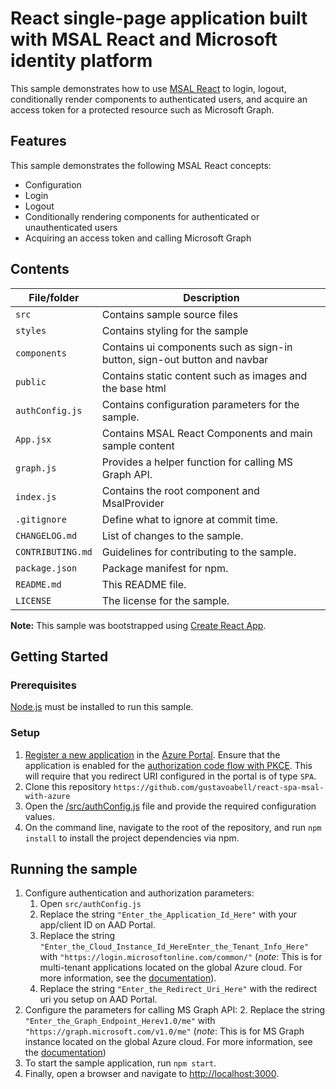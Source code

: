 # React single-page application built with MSAL React and Microsoft identity platform

This sample demonstrates how to use [MSAL React](https://www.npmjs.com/package/@azure/msal-react) to login, logout, conditionally render components to authenticated users, and acquire an access token for a protected resource such as Microsoft Graph.

## Features

This sample demonstrates the following MSAL React concepts:

* Configuration
* Login
* Logout
* Conditionally rendering components for authenticated or unauthenticated users
* Acquiring an access token and calling Microsoft Graph

## Contents

| File/folder       | Description                                |
|-------------------|--------------------------------------------|
| `src`             | Contains sample source files               |
| `styles`          | Contains styling for the sample            |
| `components`      | Contains ui components such as sign-in button, sign-out button and navbar |
| `public`          | Contains static content such as images and the base html   |
| `authConfig.js`   | Contains configuration parameters for the sample.      |
| `App.jsx`         | Contains MSAL React Components and main sample content |
| `graph.js`       | Provides a helper function for calling MS Graph API.   |                      |
| `index.js`        | Contains the root component and MsalProvider |
| `.gitignore`      | Define what to ignore at commit time.      |
| `CHANGELOG.md`    | List of changes to the sample.             |
| `CONTRIBUTING.md` | Guidelines for contributing to the sample. |
| `package.json`    | Package manifest for npm.                  |
| `README.md`       | This README file.                          |
| `LICENSE`         | The license for the sample.                |

**Note:** This sample was bootstrapped using [Create React App](https://github.com/facebook/create-react-app).

## Getting Started

### Prerequisites

[Node.js](https://nodejs.org/en/) must be installed to run this sample.

### Setup

1. [Register a new application](https://docs.microsoft.com/azure/active-directory/develop/scenario-spa-app-registration) in the [Azure Portal](https://portal.azure.com). Ensure that the application is enabled for the [authorization code flow with PKCE](https://docs.microsoft.com/azure/active-directory/develop/v2-oauth2-auth-code-flow). This will require that you redirect URI configured in the portal is of type `SPA`.
1. Clone this repository `https://github.com/gustavoabell/react-spa-msal-with-azure`
1. Open the [/src/authConfig.js](./src/authConfig.js) file and provide the required configuration values.
1. On the command line, navigate to the root of the repository, and run `npm install` to install the project dependencies via npm.

## Running the sample

1. Configure authentication and authorization parameters:
   1. Open `src/authConfig.js`
   2. Replace the string `"Enter_the_Application_Id_Here"` with your app/client ID on AAD Portal.
   3. Replace the string `"Enter_the_Cloud_Instance_Id_HereEnter_the_Tenant_Info_Here"` with `"https://login.microsoftonline.com/common/"` (*note*: This is for multi-tenant applications located on the global Azure cloud. For more information, see the [documentation](https://docs.microsoft.com/azure/active-directory/develop/quickstart-v2-javascript-auth-code)).
   4. Replace the string `"Enter_the_Redirect_Uri_Here"` with the redirect uri you setup on AAD Portal.
2. Configure the parameters for calling MS Graph API:
   2. Replace the string `"Enter_the_Graph_Endpoint_Herev1.0/me"` with `"https://graph.microsoft.com/v1.0/me"` (*note*: This is for MS Graph instance located on the global Azure cloud. For more information, see the [documentation](https://docs.microsoft.com/en-us/graph/deployments))
3. To start the sample application, run `npm start`.
4. Finally, open a browser and navigate to [http://localhost:3000](http://localhost:3000).
